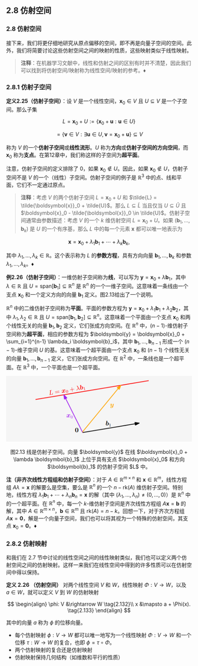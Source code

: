 ## 2.8 仿射空间

### 2.8 仿射空间

接下来，我们将更仔细地研究从原点偏移的空间，即不再是向量子空间的空间。此外，我们将简要讨论这些仿射空间之间的映射的性质，这些映射类似于线性映射。

> **注释**：在机器学习文献中，线性和仿射之间的区别有时并不清楚，因此我们可以找到将仿射空间/映射称为线性空间/映射的参考。♦

### 2.8.1 仿射子空间

**定义2.25（仿射子空间）**：设 $V$ 是一个线性空间，$\boldsymbol{x}_0 \in V$ 且 $U \subseteq V$ 是一个子空间。那么子集

$$
L = \boldsymbol{x}_0 + U := \{\boldsymbol{x}_0 + \boldsymbol{u} : \boldsymbol{u} \in U\} \tag{2.130a}
$$

$$
= \{\boldsymbol{v} \in V : \exists \boldsymbol{u} \in U, \boldsymbol{v} = \boldsymbol{x}_0 + \boldsymbol{u}\} \subseteq V \tag{2.130b}
$$

称为 $V$ 的一个**仿射子空间**或**线性流形**。$U$ 称为**方向**或**仿射子空间的方向空间**，而 $\boldsymbol{x}_0$ 称为**支点**。在第12章中，我们称这样的子空间为**超平面**。

注意，仿射子空间的定义排除了 $0$，如果 $\boldsymbol{x}_0 \notin U$。因此，如果 $\boldsymbol{x}_0 \notin U$，仿射子空间不是 $V$ 的一个（线性）子空间。仿射子空间的例子是 $\mathbb{R}^3$ 中的点、线和平面，它们不一定通过原点。

> **注释**：考虑 $V$ 的两个仿射子空间 $L = \boldsymbol{x}_0 + U$ 和 $\tilde{L} = \tilde{\boldsymbol{x}}_0 + \tilde{U}$。那么 $L \subseteq \tilde{L}$ 当且仅当 $U \subseteq \tilde{U}$ 且 $\boldsymbol{x}_0 - \tilde{\boldsymbol{x}}_0 \in \tilde{U}$。仿射子空间通常由参数描述：考虑 $V$ 的一个 $k$ 维仿射空间 $L = \boldsymbol{x}_0 + U$。如果 $(\boldsymbol{b}_1, \dots, \boldsymbol{b}_k)$ 是 $U$ 的一个有序基，那么 $L$ 中的每一个元素 $\boldsymbol{x}$ 都可以唯一地表示为

$$
\boldsymbol{x} = \boldsymbol{x}_0 + \lambda_1 \boldsymbol{b}_1 + \cdots + \lambda_k \boldsymbol{b}_k, \tag{2.131}
$$

其中 $\lambda_1, \dots, \lambda_k \in \mathbb{R}$。这个表示称为 $L$ 的**参数方程**，具有方向向量 $\boldsymbol{b}_1, \dots, \boldsymbol{b}_k$ 和参数 $\lambda_1, \dots, \lambda_k$。♦

**例2.26（仿射子空间）**：一维仿射子空间称为**线**，可以写为 $\boldsymbol{y} = \boldsymbol{x}_0 + \lambda \boldsymbol{b}_1$，其中 $\lambda \in \mathbb{R}$ 且 $U = \text{span}[\boldsymbol{b}_1] \subseteq \mathbb{R}^n$ 是 $\mathbb{R}^n$ 的一个一维子空间。这意味着一条线由一个支点 $\boldsymbol{x}_0$ 和一个定义方向的向量 $\boldsymbol{b}_1$ 定义。图2.13给出了一个说明。

$\mathbb{R}^n$ 中的二维仿射子空间称为**平面**。平面的参数方程为 $\boldsymbol{y} = \boldsymbol{x}_0 + \lambda_1 \boldsymbol{b}_1 + \lambda_2 \boldsymbol{b}_2$，其中 $\lambda_1, \lambda_2 \in \mathbb{R}$ 且 $U = \text{span}[\boldsymbol{b}_1, \boldsymbol{b}_2] \subseteq \mathbb{R}^n$。这意味着一个平面由一个支点 $\boldsymbol{x}_0$ 和两个线性无关的向量 $\boldsymbol{b}_1, \boldsymbol{b}_2$ 定义，它们张成方向空间。在 $\mathbb{R}^n$ 中，$(n-1)$-维仿射子空间称为**超平面**，相应的参数方程为 $\boldsymbol{y} = \boldsymbol{x}_0 + \sum_{i=1}^{n-1} \lambda_i \boldsymbol{b}_i$，其中 $\boldsymbol{b}_1, \dots, \boldsymbol{b}_{n-1}$ 形成一个 $(n-1)$-维子空间 $U$ 的基。这意味着一个超平面由一个支点 $\boldsymbol{x}_0$ 和 $(n-1)$ 个线性无关的向量 $\boldsymbol{b}_1, \dots, \boldsymbol{b}_{n-1}$ 定义，它们张成方向空间。在 $\mathbb{R}^2$ 中，一条线也是一个超平面。在 $\mathbb{R}^3$ 中，一个平面也是一个超平面。

![图2.13](./attachments/2-13.png)
<center>图2.13 线是仿射子空间。向量 $\boldsymbol{y}$ 在线 $\boldsymbol{x}_0 + \lambda \boldsymbol{b}_1$ 上位于具有支点 $\boldsymbol{x}_0$ 和方向 $\boldsymbol{b}_1$ 的仿射子空间 $L$ 中。</center>

**注（非齐次线性方程组和仿射子空间）**：对于 $A \in \mathbb{R}^{m \times n}$ 和 $\boldsymbol{x} \in \mathbb{R}^m$，线性方程组 $A\lambda = \boldsymbol{x}$ 的解要么是空集，要么是 $\mathbb{R}^n$ 的一个 $n - \text{rk}(A)$ 维仿射子空间。特别地，线性方程 $\lambda_1 \boldsymbol{b}_1 + \cdots + \lambda_n \boldsymbol{b}_n = \boldsymbol{x}$ 的解（其中 $(\lambda_1, \dots, \lambda_n) \neq (0, \dots, 0)$）是 $\mathbb{R}^n$ 中的一个超平面。在 $\mathbb{R}^n$ 中，每一个 $k$-维仿射子空间是齐次线性方程组 $A\boldsymbol{x} = \boldsymbol{b}$ 的解，其中 $A \in \mathbb{R}^{m \times n}$，$\boldsymbol{b} \in \mathbb{R}^m$ 且 $\text{rk}(A) = n - k$。回想一下，对于齐次方程组 $A\boldsymbol{x} = \boldsymbol{0}$，解是一个向量子空间，我们也可以将其视为一个特殊的仿射空间，其支点 $\boldsymbol{x}_0 = \boldsymbol{0}$。♦

### 2.8.2 仿射映射

和我们在 2.7 节中讨论的线性空间之间的线性映射类似，我们也可以定义两个仿射空间之间的仿射映射。这样一来我们在线性空间中得到的许多性质可以在仿射空间中得以保持。

**定义 2.26 （仿射空间）** 对两个线性空间 $V$ 和 $W$，线性映射 $\Phi: V \rightarrow W$，以及 $a \in W$，就可以定义 $V$ 到 $W$ 的仿射映射

$$
\begin{align}
\phi: V &\rightarrow W \tag{2.132}\\
x &\mapsto a + \Phi(x). \tag{2.133}
\end{align}
$$

其中的向量 $a$ 称为 $\phi$ 的位移向量。

* 每个仿射映射 $\phi: V \rightarrow W$ 都可以唯一地写为一个线性映射 $\Phi: V \rightarrow W$ 和一个位移 $\tau: W \rightarrow W$ 的复合，也即 $\phi = \tau \circ \Phi$。
* 两个仿射映射的复合还是仿射映射
* 仿射映射保持几何结构（如维数和平行的性质）

